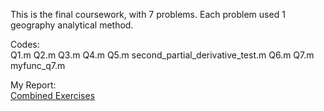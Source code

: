 This is the final coursework, with 7 problems. Each problem used 1 geography analytical method.

Codes: <br>
Q1.m
Q2.m
Q3.m
Q4.m
Q5.m
second_partial_derivative_test.m
Q6.m
Q7.m
myfunc_q7.m


My Report: <br>
[Combined Exercises](https://github.com/LilianYou/Geography_Analytics/blob/main/Combined%20exercise:%20Using%20all%20methods/Final_Lily.pdf)
